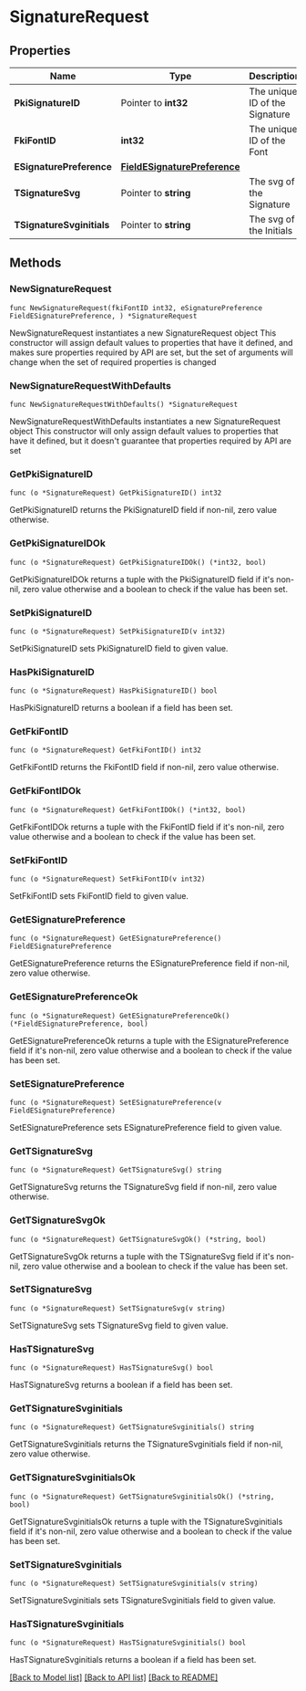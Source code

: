 # SignatureRequest

## Properties

Name | Type | Description | Notes
------------ | ------------- | ------------- | -------------
**PkiSignatureID** | Pointer to **int32** | The unique ID of the Signature | [optional] 
**FkiFontID** | **int32** | The unique ID of the Font | 
**ESignaturePreference** | [**FieldESignaturePreference**](FieldESignaturePreference.md) |  | 
**TSignatureSvg** | Pointer to **string** | The svg of the Signature | [optional] 
**TSignatureSvginitials** | Pointer to **string** | The svg of the Initials | [optional] 

## Methods

### NewSignatureRequest

`func NewSignatureRequest(fkiFontID int32, eSignaturePreference FieldESignaturePreference, ) *SignatureRequest`

NewSignatureRequest instantiates a new SignatureRequest object
This constructor will assign default values to properties that have it defined,
and makes sure properties required by API are set, but the set of arguments
will change when the set of required properties is changed

### NewSignatureRequestWithDefaults

`func NewSignatureRequestWithDefaults() *SignatureRequest`

NewSignatureRequestWithDefaults instantiates a new SignatureRequest object
This constructor will only assign default values to properties that have it defined,
but it doesn't guarantee that properties required by API are set

### GetPkiSignatureID

`func (o *SignatureRequest) GetPkiSignatureID() int32`

GetPkiSignatureID returns the PkiSignatureID field if non-nil, zero value otherwise.

### GetPkiSignatureIDOk

`func (o *SignatureRequest) GetPkiSignatureIDOk() (*int32, bool)`

GetPkiSignatureIDOk returns a tuple with the PkiSignatureID field if it's non-nil, zero value otherwise
and a boolean to check if the value has been set.

### SetPkiSignatureID

`func (o *SignatureRequest) SetPkiSignatureID(v int32)`

SetPkiSignatureID sets PkiSignatureID field to given value.

### HasPkiSignatureID

`func (o *SignatureRequest) HasPkiSignatureID() bool`

HasPkiSignatureID returns a boolean if a field has been set.

### GetFkiFontID

`func (o *SignatureRequest) GetFkiFontID() int32`

GetFkiFontID returns the FkiFontID field if non-nil, zero value otherwise.

### GetFkiFontIDOk

`func (o *SignatureRequest) GetFkiFontIDOk() (*int32, bool)`

GetFkiFontIDOk returns a tuple with the FkiFontID field if it's non-nil, zero value otherwise
and a boolean to check if the value has been set.

### SetFkiFontID

`func (o *SignatureRequest) SetFkiFontID(v int32)`

SetFkiFontID sets FkiFontID field to given value.


### GetESignaturePreference

`func (o *SignatureRequest) GetESignaturePreference() FieldESignaturePreference`

GetESignaturePreference returns the ESignaturePreference field if non-nil, zero value otherwise.

### GetESignaturePreferenceOk

`func (o *SignatureRequest) GetESignaturePreferenceOk() (*FieldESignaturePreference, bool)`

GetESignaturePreferenceOk returns a tuple with the ESignaturePreference field if it's non-nil, zero value otherwise
and a boolean to check if the value has been set.

### SetESignaturePreference

`func (o *SignatureRequest) SetESignaturePreference(v FieldESignaturePreference)`

SetESignaturePreference sets ESignaturePreference field to given value.


### GetTSignatureSvg

`func (o *SignatureRequest) GetTSignatureSvg() string`

GetTSignatureSvg returns the TSignatureSvg field if non-nil, zero value otherwise.

### GetTSignatureSvgOk

`func (o *SignatureRequest) GetTSignatureSvgOk() (*string, bool)`

GetTSignatureSvgOk returns a tuple with the TSignatureSvg field if it's non-nil, zero value otherwise
and a boolean to check if the value has been set.

### SetTSignatureSvg

`func (o *SignatureRequest) SetTSignatureSvg(v string)`

SetTSignatureSvg sets TSignatureSvg field to given value.

### HasTSignatureSvg

`func (o *SignatureRequest) HasTSignatureSvg() bool`

HasTSignatureSvg returns a boolean if a field has been set.

### GetTSignatureSvginitials

`func (o *SignatureRequest) GetTSignatureSvginitials() string`

GetTSignatureSvginitials returns the TSignatureSvginitials field if non-nil, zero value otherwise.

### GetTSignatureSvginitialsOk

`func (o *SignatureRequest) GetTSignatureSvginitialsOk() (*string, bool)`

GetTSignatureSvginitialsOk returns a tuple with the TSignatureSvginitials field if it's non-nil, zero value otherwise
and a boolean to check if the value has been set.

### SetTSignatureSvginitials

`func (o *SignatureRequest) SetTSignatureSvginitials(v string)`

SetTSignatureSvginitials sets TSignatureSvginitials field to given value.

### HasTSignatureSvginitials

`func (o *SignatureRequest) HasTSignatureSvginitials() bool`

HasTSignatureSvginitials returns a boolean if a field has been set.


[[Back to Model list]](../README.md#documentation-for-models) [[Back to API list]](../README.md#documentation-for-api-endpoints) [[Back to README]](../README.md)



